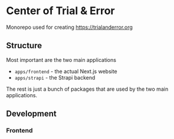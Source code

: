 # Center of Trial & Error

Monorepo used for creating https://trialanderror.org

## Structure

Most important are the two main applications

- `apps/frontend` - the actual Next.js website
- `apps/strapi` - the Strapi backend

The rest is just a bunch of packages that are used by the two main applications.

## Development

### Frontend

